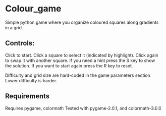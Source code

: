# Colour_game
Simple python game where you organize coloured squares along gradients in a grid.

## Controls:
Click to start.
Click a square to select it (indicated by highlight). Click again to swap it with another square.
If you need a hint press the S key to show the solution.
If you want to start again press the R key to reset.

Difficulty and grid size are hard-coded in the game parameters section. Lower difficulty is harder.

## Requirements

Requires pygame, colormath
Tested with pygame-2.0.1, and colormath-3.0.0
